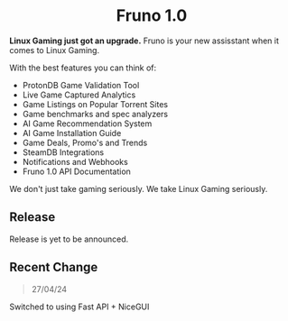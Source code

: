 <h1 align=center>Fruno 1.0</h1>

<p><b>Linux Gaming just got an upgrade.</b> Fruno is your new assisstant when it comes to Linux Gaming.</p>

With the best features you can think of:
- ProtonDB Game Validation Tool
- Live Game Captured Analytics
- Game Listings on Popular Torrent Sites
- Game benchmarks and spec analyzers
- AI Game Recommendation System
- AI Game Installation Guide
- Game Deals, Promo's and Trends
- SteamDB Integrations
- Notifications and Webhooks
- Fruno 1.0 API Documentation

We don't just take gaming seriously. We take Linux Gaming seriously.

## Release

Release is yet to be announced.

## Recent Change

> 27/04/24

Switched to using Fast API + NiceGUI
